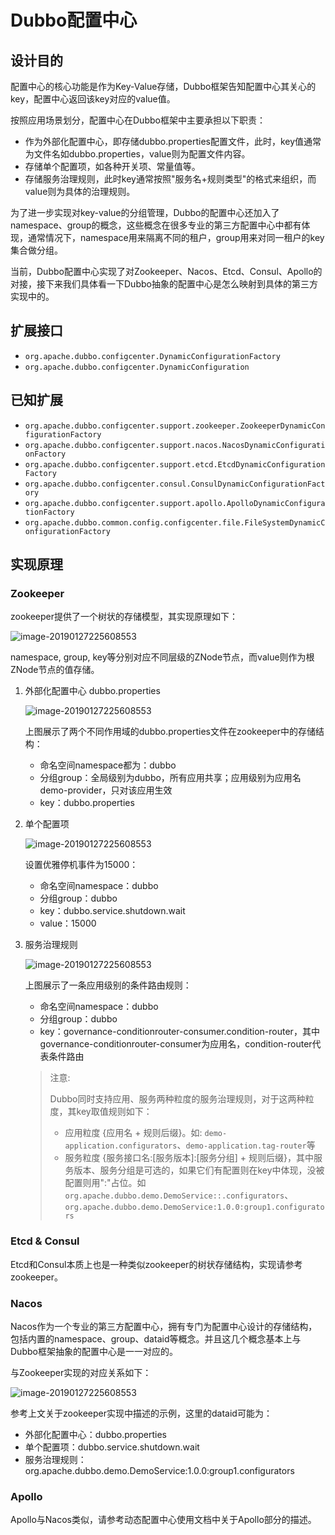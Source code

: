 # Dubbo配置中心

## 设计目的
配置中心的核心功能是作为Key-Value存储，Dubbo框架告知配置中心其关心的key，配置中心返回该key对应的value值。

按照应用场景划分，配置中心在Dubbo框架中主要承担以下职责：

- 作为外部化配置中心，即存储dubbo.properties配置文件，此时，key值通常为文件名如dubbo.properties，value则为配置文件内容。
- 存储单个配置项，如各种开关项、常量值等。
- 存储服务治理规则，此时key通常按照"服务名+规则类型"的格式来组织，而value则为具体的治理规则。

为了进一步实现对key-value的分组管理，Dubbo的配置中心还加入了namespace、group的概念，这些概念在很多专业的第三方配置中心中都有体现，通常情况下，namespace用来隔离不同的租户，group用来对同一租户的key集合做分组。

当前，Dubbo配置中心实现了对Zookeeper、Nacos、Etcd、Consul、Apollo的对接，接下来我们具体看一下Dubbo抽象的配置中心是怎么映射到具体的第三方实现中的。

## 扩展接口

* `org.apache.dubbo.configcenter.DynamicConfigurationFactory`
* `org.apache.dubbo.configcenter.DynamicConfiguration`

## 已知扩展

* `org.apache.dubbo.configcenter.support.zookeeper.ZookeeperDynamicConfigurationFactory`
* `org.apache.dubbo.configcenter.support.nacos.NacosDynamicConfigurationFactory`
* `org.apache.dubbo.configcenter.support.etcd.EtcdDynamicConfigurationFactory`
* `org.apache.dubbo.configcenter.consul.ConsulDynamicConfigurationFactory`
* `org.apache.dubbo.configcenter.support.apollo.ApolloDynamicConfigurationFactory`
* `org.apache.dubbo.common.config.configcenter.file.FileSystemDynamicConfigurationFactory`

## 实现原理

### Zookeeper

zookeeper提供了一个树状的存储模型，其实现原理如下：

![image-20190127225608553](/img/configcenter_zk_model.jpg)

namespace, group, key等分别对应不同层级的ZNode节点，而value则作为根ZNode节点的值存储。

1. 外部化配置中心 dubbo.properties

   ![image-20190127225608553](/img/configcenter_zk_properties.jpg)
   
   上图展示了两个不同作用域的dubbo.properties文件在zookeeper中的存储结构：
   - 命名空间namespace都为：dubbo
   - 分组group：全局级别为dubbo，所有应用共享；应用级别为应用名demo-provider，只对该应用生效
   - key：dubbo.properties
   
2. 单个配置项

   ![image-20190127225608553](/img/configcenter_zk_singleitem.jpg)
   
   设置优雅停机事件为15000：
   - 命名空间namespace：dubbo
   - 分组group：dubbo
   - key：dubbo.service.shutdown.wait
   - value：15000
     
3. 服务治理规则

    ![image-20190127225608553](/img/configcenter_zk_rule.jpg)
    
    上图展示了一条应用级别的条件路由规则：
    
    - 命名空间namespace：dubbo
    - 分组group：dubbo
    - key：governance-conditionrouter-consumer.condition-router，其中governance-conditionrouter-consumer为应用名，condition-router代表条件路由
    
    
    > 注意:
    >
    > Dubbo同时支持应用、服务两种粒度的服务治理规则，对于这两种粒度，其key取值规则如下：
    > * 应用粒度 {应用名 + 规则后缀}。如: `demo-application.configurators`、`demo-application.tag-router`等
    > * 服务粒度 {服务接口名:[服务版本]:[服务分组] + 规则后缀}，其中服务版本、服务分组是可选的，如果它们有配置则在key中体现，没被配置则用":"占位。如
    > `org.apache.dubbo.demo.DemoService::.configurators`、`org.apache.dubbo.demo.DemoService:1.0.0:group1.configurators`

### Etcd & Consul

Etcd和Consul本质上也是一种类似zookeeper的树状存储结构，实现请参考zookeeper。

### Nacos

Nacos作为一个专业的第三方配置中心，拥有专门为配置中心设计的存储结构，包括内置的namespace、group、dataid等概念。并且这几个概念基本上与Dubbo框架抽象的配置中心是一一对应的。

与Zookeeper实现的对应关系如下：

![image-20190127225608553](/img/configcenter_nacos_model.jpg)

参考上文关于zookeeper实现中描述的示例，这里的dataid可能为：
* 外部化配置中心：dubbo.properties
* 单个配置项：dubbo.service.shutdown.wait
* 服务治理规则：org.apache.dubbo.demo.DemoService:1.0.0:group1.configurators

### Apollo

Apollo与Nacos类似，请参考动态配置中心使用文档中关于Apollo部分的描述。

